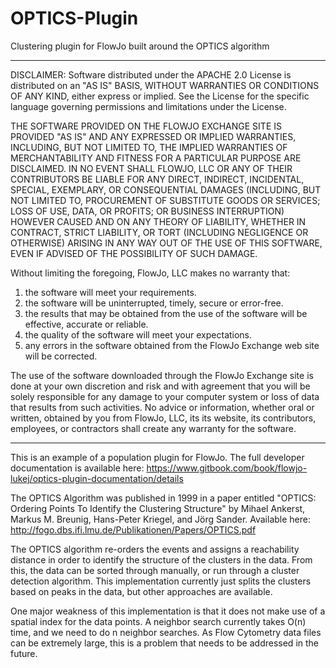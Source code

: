 # OPTICS-Plugin
Clustering plugin for FlowJo built around the OPTICS algorithm

---

DISCLAIMER: Software distributed under the APACHE 2.0 License is distributed on an "AS IS" BASIS, WITHOUT WARRANTIES OR CONDITIONS OF ANY KIND, either express or implied. See the License for the specific language governing permissions and limitations under the License.

THE SOFTWARE PROVIDED ON THE FLOWJO EXCHANGE SITE IS PROVIDED "AS IS" AND ANY EXPRESSED OR IMPLIED WARRANTIES, INCLUDING, BUT NOT LIMITED TO, THE IMPLIED WARRANTIES OF MERCHANTABILITY AND FITNESS FOR A PARTICULAR PURPOSE ARE DISCLAIMED. IN NO EVENT SHALL FLOWJO, LLC OR ANY OF THEIR CONTRIBUTORS BE LIABLE FOR ANY DIRECT, INDIRECT, INCIDENTAL, SPECIAL, EXEMPLARY, OR CONSEQUENTIAL DAMAGES (INCLUDING, BUT NOT LIMITED TO, PROCUREMENT OF SUBSTITUTE GOODS OR SERVICES; LOSS OF USE, DATA, OR PROFITS; OR BUSINESS INTERRUPTION) HOWEVER CAUSED AND ON ANY THEORY OF LIABILITY, WHETHER IN CONTRACT, STRICT LIABILITY, OR TORT (INCLUDING NEGLIGENCE OR OTHERWISE) ARISING IN ANY WAY OUT OF THE USE OF THIS SOFTWARE, EVEN IF ADVISED OF THE POSSIBILITY OF SUCH DAMAGE.

Without limiting the foregoing, FlowJo, LLC makes no warranty that:
1. the software will meet your requirements.
2. the software will be uninterrupted, timely, secure or error-free.
3. the results that may be obtained from the use of the software will be effective, accurate or reliable.
4. the quality of the software will meet your expectations.
5. any errors in the software obtained from the FlowJo Exchange web site will be corrected.

The use of the software downloaded through the FlowJo Exchange site is done at your own discretion and risk and with agreement that you will be solely responsible for any damage to your computer system or loss of data that results from such activities. No advice or information, whether oral or written, obtained by you from FlowJo, LLC, its its website, its contributors, employees, or contractors shall create any warranty for the software.

---

This is an example of a population plugin for FlowJo.
The full developer documentation is available here: https://www.gitbook.com/book/flowjo-lukej/optics-plugin-documentation/details

The OPTICS Algorithm was published in 1999 in a paper entitled "OPTICS: Ordering Points To Identify the Clustering Structure" by
Mihael Ankerst, Markus M. Breunig, Hans-Peter Kriegel, and Jörg Sander. 
Available here: http://fogo.dbs.ifi.lmu.de/Publikationen/Papers/OPTICS.pdf

The OPTICS algorithm re-orders the events and assigns a reachability distance in order to identify the structure of the clusters in the data. From this, the data can be sorted through manually, or run through a cluster detection algorithm. This implementation currently just splits the clusters based on peaks in the data, but other approaches are available.

One major weakness of this implementation is that it does not make use of a spatial index for the data points. A neighbor search currently takes O(n) time, and we need to do n neighbor searches. As Flow Cytometry data files can be extremely large, this is a problem that needs to be addressed in the future.

